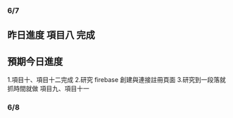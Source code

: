### 6/7 ###
## 昨日進度 項目八 完成 ##
## 預期今日進度 ##
1.項目十、項目十二完成
2.研究 firebase 創建與連接註冊頁面
3.研究到一段落就抓時間就做 項目九、項目十一

### 6/8 ###



